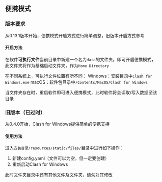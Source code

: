 ## 便携模式

### 版本要求
从0.13.1版本开始，便携模式开启方式进行简单调整，旧版本开启方式参考

#### 开启方法
在软件**可执行文件**当前目录中新建一个名为``data``的文件夹，即可开启便携模式，此文件夹将作为基础启动文件夹，作为``Home Directory``

在不同系统上，可执行文件位置有所不同：
Windows：安装目录中``Clash for Windows.exe``
macOS：软件包目录中``/Contents/MacOS/Clash for Windows``

当文件夹存在时，重启软件即可进入便携模式，此时软件将会读取/写入数据至该目录

### 旧版本（已过时）
从0.4.0开始，Clash for Windows提供简单的便携支持

#### 使用方法
进入``安装目录/resources/static/files/``目录中进行如下操作：

1. 新建config.yaml（文件可以为空，但一定要创建）
2. 重新启动Clash for Windows

此时文件夹目录中还有其他文件及文件夹，请勿对其修改

